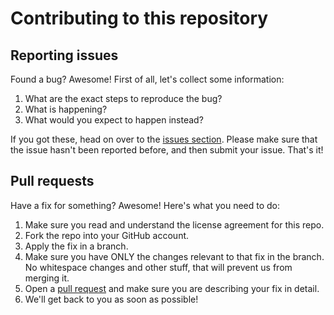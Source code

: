 # Contributing to this repository

## Reporting issues

Found a bug? Awesome! First of all, let's collect some information:

1. What are the exact steps to reproduce the bug?
2. What is happening?
3. What would you expect to happen instead?

If you got these, head on over to the [issues section](https://github.com/opsbears/owc-dic-annotation/issues). Please make sure
that the issue hasn't been reported before, and then submit your issue. That's it!

## Pull requests

Have a fix for something? Awesome! Here's what you need to do:

1. Make sure you read and understand the license agreement for this repo.
2. Fork the repo into your GitHub account.
3. Apply the fix in a branch.
4. Make sure you have ONLY the changes relevant to that fix in the branch. No whitespace changes and other stuff, that will prevent us from merging it.
5. Open a [pull request](https://github.com/opsbears/owc-dic-annotation/pulls) and make sure you are describing your fix in detail.
6. We'll get back to you as soon as possible!
 